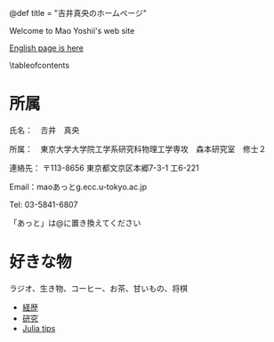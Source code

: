 @def title = "吉井真央のホームページ"

Welcome to Mao Yoshii's web site

[English page is here](/English/Home_eng/)

\tableofcontents <!-- you can use \toc as well -->


# 所属
氏名：　𠮷井　真央

所属：　東京大学大学院工学系研究科物理工学専攻　森本研究室　修士２

連絡先：
〒113-8656 東京都文京区本郷7-3-1 工6-221

Email：maoあっとg.ecc.u-tokyo.ac.jp        

Tel: 03-5841-6807

「あっと」は@に置き換えてください

# 好きな物
ラジオ、生き物、コーヒー、お茶、甘いもの、将棋

* [経歴](/CV_jp/)
* [研究](/Research_jp/)
* [Julia tips](/Julia_tips/)
